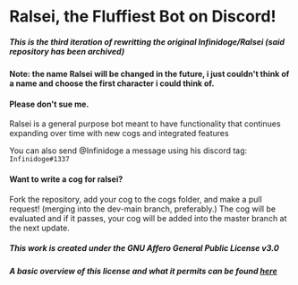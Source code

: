 # Ralsei, the Fluffiest Bot on Discord! 
##### This is the third iteration of rewritting the original Infinidoge/Ralsei (said repository has been archived)

#### Note: the name Ralsei will be changed in the future, i just couldn't think of a name and choose the first character i could think of.
#### Please don't sue me.
Ralsei is a general purpose bot meant to have functionality that continues expanding over time with new cogs and integrated features

You can also send @Infinidoge a message using his discord tag: `Infinidoge#1337`

#### Want to write a cog for ralsei?
Fork the repository, add your cog to the cogs folder, and make a pull request! (merging into the dev-main branch, preferably.)
The cog will be evaluated and if it passes, your cog will be added into the master branch at the next update.

##### This work is created under the GNU Affero General Public License v3.0
##### A basic overview of this license and what it permits can be found [here](https://choosealicense.com/licenses/agpl-3.0/)
